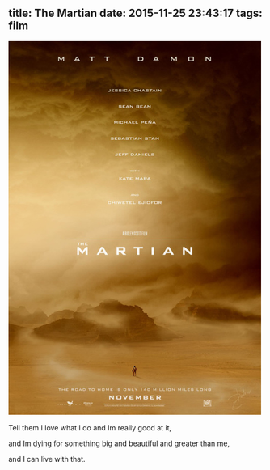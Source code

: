 title: The Martian
date: 2015-11-25 23:43:17
tags: film
---

![](/img/martian.jpg)

Tell them I love what I do and Im really good at it,

and Im dying for something big and beautiful and greater than me,

and I can live with that.